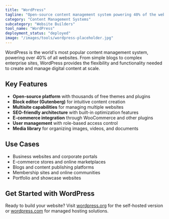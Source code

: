 ```yaml
---
title: "WordPress"
tagline: "Open-source content management system powering 40% of the web"
category: "Content Management Systems"
subcategory: "Website Builders"
tool_name: "WordPress"
deployment_status: "deployed"
image: "/images/tools/wordpress-placeholder.jpg"
---
```

WordPress is the world's most popular content management system, powering over 40% of all websites. From simple blogs to complex enterprise sites, WordPress provides the flexibility and functionality needed to create and manage digital content at scale.

## Key Features

- **Open-source platform** with thousands of free themes and plugins
- **Block editor (Gutenberg)** for intuitive content creation
- **Multisite capabilities** for managing multiple websites
- **SEO-friendly architecture** with built-in optimization features
- **E-commerce integration** through WooCommerce and other plugins
- **User management** with role-based access control
- **Media library** for organizing images, videos, and documents

## Use Cases

- Business websites and corporate portals
- E-commerce stores and online marketplaces
- Blogs and content publishing platforms
- Membership sites and online communities
- Portfolio and showcase websites

## Get Started with WordPress

Ready to build your website? Visit [wordpress.org](https://wordpress.org) for the self-hosted version or [wordpress.com](https://wordpress.com) for managed hosting solutions.